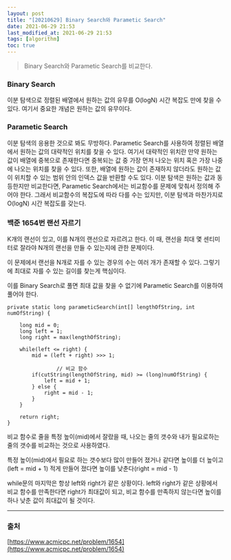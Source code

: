 ```yaml
---
layout: post
title: "[20210629] Binary Search와 Parametic Search"
date: 2021-06-29 21:53
last_modified_at: 2021-06-29 21:53
tags: [algorithm]
toc: true
---
```


> Binary Search와 Parametic Search를 비교한다.

### Binary Search

이분 탐색으로 정렬된 배열에서 원하는 값의 유무를 O(logN) 시간 복잡도 만에 찾을 수 있다.
여기서 중요한 개념은 원하는 값의 유무이다.

### Parametic Search

이분 탐색의 응용한 것으로 봐도 무방하다.
Parametic Search를 사용하여 정렬된 배열에서 원하는 값의 대략적인 위치를 찾을 수 있다.
여기서 대략적인 위치란 만약 원하는 값이 배열에 중복으로 존재한다면 중복되는 값 중 가장 먼저 나오는 위치 혹은 가장 나중에 나오는 위치를 찾을 수 있다.
또한, 배열에 원하는 값이 존재하지 않더라도 원하는 값이 위치할 수 있는 범위 안의 인덱스 값을 반환할 수도 있다.
이분 탐색은 원하는 값과 동등한지만 비교한다면, Parametic Search에서는 비교함수를 문제에 맞춰서 정의해 주어야 한다.
그래서 비교함수의 복잡도에 따라 다를 수는 있지만, 이분 탐색과 마찬가지로 O(logN) 시간 복잡도를 갖는다.

### 백준 1654번 랜선 자르기

K개의 랜선이 있고, 이를 N개의 랜선으로 자르려고 한다. 이 때, 랜선을 최대 몇 센티미터로 잘라야 N개의 랜선을 만들 수 있는지에 관한 문제이다.

이 문제에서 랜선을 N개로 자를 수 있는 경우의 수는 여러 개가 존재할 수 있다. 그렇기에 최대로 자를 수 있는 길이를 찾는게 핵심이다.

이를 Binary Search로 풀면 최대 값을 찾을 수 없기에 Parametic Search를 이용하여 풀어야 한다.

    private static long parameticSearch(int[] lengthOfString, int numOfString) {

    	long mid = 0;
    	long left = 1;
    	long right = max(lengthOfString);

    	while(left <= right) {
    		mid = (left + right) >>> 1;

                    // 비교 함수
    		if(cutString(lengthOfString, mid) >= (long)numOfString) {
    			left = mid + 1;
    		} else {
    			right = mid - 1;
    		}
    	}

    	return right;
    }

비교 함수로 줄을 특정 높이(mid)에서 잘랐을 때, 나오는 줄의 갯수와 내가 필요로하는 줄의 갯수를 비교하는 것으로 사용하였다.

특정 높이(mid)에서 필요로 하는 갯수보다 많이 만들어 졌거나 같다면 높이를 더 높이고(left = mid + 1)
적게 만들어 졌다면 높이를 낮춘다(right = mid - 1)

while문의 마지막은 항상 left와 right가 같은 상황이다.
left와 right가 같은 상황에서 비교 함수를 만족한다면 right가 최대값이 되고,
비교 함수를 만족하지 않는다면 높이를 하나 낮춘 값이 최대값이 될 것이다.

---

### 출처

[https://www.acmicpc.net/problem/1654](https://www.acmicpc.net/problem/1654)
